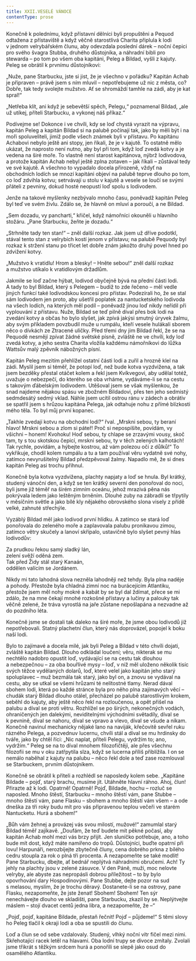 ```yaml
---
title: XXII.VESELÉ VÁNOCE
contentType: prose
---
```


Konečně k polednímu, když přístavní dělníci byli propuštěni a Pequod odtažena z přístaviště a když věčně starostlivá Charita připlula k lodi v jednom velrybářském člunu, aby odevzdala poslední dárek – noční čepici pro svého švagra Stubba, druhého důstojníka, a náhradní bibli pro stewarda – po tom po všem oba kapitáni, Peleg a Bildad, vyšli z kajuty. Peleg se obrátil k prvnímu důstojníkovi:

„Nuže, pane Starbucku, jste si jist, že je všechno v pořádku? Kapitán Achab je připraven – právě jsem s ním mluvil – nepotřebujeme už nic z města, co? Dobře, tak tedy svolejte mužstvo. Ať se shromáždí tamhle na zádi, aby je kat spral!“

„Netřeba klít, ani když je sebevětší spěch, Pelegu,“ poznamenal Bildad, „ale už utíkej, příteli Starbucku, a vykonej náš příkaz.“

Podívejme se! Dokonce i ve chvíli, kdy se loď chystá vyrazit na výpravu, kapitán Peleg a kapitán Bildad si na palubě počínají tak, jako by měli být i na moři spoluveliteli, jimiž podle všech známek byli v přístavu. Po kapitánu Achabovi nebylo ještě ani stopy, jen říkali, že je v kajutě. To ostatně mělo ukázat, že naprosto není nutno, aby byl při tom, když loď zvedá kotvy a je vedena na širé moře. To vlastně není starost kapitánova, nýbrž lodivodova, a protože kapitán Achab nebyl ještě zplna zotaven – jak říkali – zůstával tedy ve své kajutě. A všechno to vypadalo docela přirozeně, vždyť na obchodních lodích se mnozí kapitáni objeví na palubě teprve dlouho po tom, co loď zdvihla kotvu; setrvávají u stolu v kajutě a vesele se loučí se svými přáteli z pevniny, dokud hosté neopustí loď spolu s lodivodem.

Jenže na takové myšlenky nezbývalo mnoho času, poněvadž kapitán Peleg byl teď ve svém živlu. Zdálo se, že hlavně on mluví a poroučí, a ne Bildad.

„Sem dozadu, vy pancharti,“ křičel, když námořníci okouněli u hlavního stožáru. „Pane Starbucku, žeňte je dozadu.“

„Strhněte tady ten stan!“ – zněl další rozkaz. Jak jsem už dříve podotkl, stával tento stan z velrybích kostí jenom v přístavu; na palubě Pequody byl rozkaz k stržení stanu po třicet let dobře znám jakožto druhý povel hned po zdvižení kotvy.

„Mužstvo k vratidlu! Hrom a blesky! – Hněte sebou!“ zněl další rozkaz a mužstvo utíkalo k vratidlovým držadlům.

Jakmile se loď začne hýbat, lodivod obyčejně bývá na přední části lodi. A tady to byl Bildad, který s Pelegem – budiž to zde řečeno – měl vedle jiných funkcí také lodivodskou koncesi pro přístav. Podezírali ho, že se stal sám lodivodem jen proto, aby ušetřil poplatek za nantucketského lodivoda na všech lodích, na kterých měl podíl – poněvadž jinou loď nikdy neřídil při vyplouvání z přístavu. Nuže, Bildad se teď pilně díval přes bok lodi na zvedání kotvy a občas ho bylo slyšet, jak zpívá jakýsi smutný úryvek žalmu, aby svým příkladem povzbudil muže u rumpálu, kteří vesele hulákali sborem něco o dívkách ze Ztracené uličky. Před třemi dny jim Bildad řekl, že se na Pequodě nesmějí zpívat žádné světské písně, zvláště ne ve chvíli, kdy loď zvedá kotvy, a jeho sestra Charita vložila každému námořníkovi do lůžka Wattsův malý zpěvník nábožných písní.

Kapitán Peleg mezitím přehlížel ostatní části lodi a zuřil a hrozně klel na zádi. Myslil jsem si téměř, že potopí loď, než bude kotva vyzdvižena, a tak jsem bezděky přestal otáčet kolem a řekl jsem Kvíkvegovi, aby udělal totéž, uvažuje o nebezpečí, do kterého se oba vrháme, vydáváme-li se na cestu s takovým ďábelským lodivodem. Utěšoval jsem se však myšlenkou, že snad najdeme nějakou spásu ve zbožném Bildadovi, přes ten jeho sedmistý sedmdesátý sedmý vklad. Náhle jsem ucítil ostrou ránu v zádech a obrátiv se spatřil jsem s hrůzou kapitána Pelega, jak odtahuje nohu z přímé blízkosti mého těla. To byl můj první kopanec.

„Takhle zvedají kotvu na obchodní lodi?“ řval. „Mrskni sebou, ty beraní hlavo! Mrskni sebou a zlom si páteř! Proč si nepospíšíte, povídám, vy všichni – honem! Kvohoku! Hoď sebou, ty chlape se zrzavými vousy, skoč tam, ty s tou skotskou čepicí, mrskni sebou, ty v těch zelených kalhotách! Tak rychle, povídám, a hýbejte kostrou, až vám polezou oči z důlků!“ To vykřikuje, chodil kolem rumpálu a tu a tam používal věru vydatně své nohy, zatímco nevyrušitelný Bildad předzpěvoval žalmy. Napadlo mě, že si dnes kapitán Peleg asi trochu přihnul.

Konečně byla kotva vyzdvižena, plachty napjaty a loď se hnula. Byl krátký, studený vánoční den, a když se ten krátký severní den ponořoval do noci, byli jsme již téměř na širém zimním oceánu, jehož mrazivá pěna nás pokrývala ledem jako leštěným brněním. Dlouhé zuby na zábradlí se třpytily v měsíčním světle a jako bílé kly nějakého obrovského slona visely z přídě velké, zahnuté střechýle.

Vyzáblý Bildad měl jako lodivod první hlídku. A zatímco se stará loď ponořovala do zeleného moře a zaplavovala palubu pronikavou zimou, zatímco větry skučely a lanoví skřípalo, ustavičně bylo slyšet pevný hlas lodivodův:

Za prudkou řekou samý sladký lán,  
zelení svěží oděná zem.  
Tak před Židy stál starý Kanaán,  
oddělen valícím se Jordánem.

Nikdy mi tato lahodná slova nezněla lahodněji než tehdy. Byla plna naděje a pohody. Přestože byla chladná zimní noc na burácejícím Atlantiku, přestože jsem měl nohy mokré a kabát by se byl dal ždímat, přece se mi zdálo, že na mne čekají mnohé rozkošné přístavy a lučiny a palouky tak věčně zelené, že tráva vyrostlá na jaře zůstane nepošlapána a nezvadne až do pozdního léta.

Konečně jsme se dostali tak daleko na širé moře, že jsme obou lodivodů již nepotřebovali. Statný plachetní člun, který nás doprovázel, popojel k boku naší lodi.

Bylo to zajímavé a docela milé, jak byli Peleg a Bildad v této chvíli dojati, zvláště kapitán Bildad. Dlouho odkládal loučení; věru, nikterak se mu nechtělo nadobro opustit loď, vydávající se na cestu tak dlouhou a nebezpečnou – za oba bouřlivé mysy – loď, v níž měl uloženo několik tisíc svých těžce vydělaných dolarů, loď, které velel jako kapitán jeho starý spoluplavec – muž bezmála tak starý, jako byl on, a znovu se vydával na cestu, aby se utkal se všemi hrůzami té nelítostné tlamy. Nerad dával sbohem lodi, která po každé stránce byla pro něho plna zajímavých věcí – chudák starý Bildad dlouho otálel, přecházel po palubě starostlivým krokem, seběhl do kajuty, aby ještě něco řekl na rozloučenou, a opět přišel na palubu a díval se proti větru. Rozhlížel se po širých, nekonečných vodách, ohraničených jen dalekými, neviditelnými východními světadíly, díval se k pevnině, díval se nahoru, díval se vpravo a vlevo, díval se všude a nikam. Konečně navinul mechanicky nějaké lano na naviják, křečovitě sevřel ruku rázného Pelega, a pozvednuv lucernu, chvíli stál a díval se mu hrdinsky do tváře, jako by chtěl říci: „Nic naplat, příteli Pelegu, vydržím to; ano, vydržím.“ Peleg se na to díval mnohem filozofičtěji, ale přes všechnu filozofii se mu v oku zatřpytila slza, když se lucerna příliš přiblížila. I on se nemálo naběhal z kajuty na palubu – něco řekl dole a teď zase rozmlouval se Starbuckem, prvním důstojníkem.

Konečně se obrátil k příteli a rozhlédl se naposledy kolem sebe. „Kapitáne Bildade – pojď, starý brachu, musíme jít. Utáhněte hlavní ráhno. Ahoj, člun! Přirazte až k lodi. Opatrně! Opatrně! Pojď, Bildade, hochu – rozluč se naposled. Mnoho štěstí, Starbucku – mnoho štěstí vám, pane Stubbe – mnoho štěstí vám, pane Flasku – sbohem a mnoho štěstí vám všem – a ode dneška za tři roky budu mít pro vás připravenou teplou večeři ve starém Nantucketu. Hurá a sbohem!“

„Bůh vám žehnej a provázej vás svou milostí, mužové!“ zamumlal starý Bildad téměř zajíkavě. „Doufám, že teď budete mít pěkné počasí, aby kapitán Achab mohl mezi vás brzy přijít. Jen sluníčko potřebuje, ano, a toho bude mít dost, když máte namířeno do tropů. Důstojníci, buďte opatrní při lovu! Harpunáři, nerozbíjejte zbytečně čluny, cena dobrého prkna z bílého cedru stoupla za rok o plná tři procenta. A nezapomeňte se také modlit! Pane Starbucku, dbejte, ať bednář neplýtvá náhradními obručemi. Ach! Ty jehly na plachty jsou v zelené zásuvce. V den Páně, muži, moc nelovte velryby, ale abyste zas nepropásli dobrou příležitost – to by bylo opovrhování dary Hospodinovými. Pane Stubbe, dejte pozor na sud s melasou, myslím, že je trochu děravý. Dostanete-li se na ostrovy, pane Flasku, nezapomeňte, že jste ženat! Sbohem! Sbohem! Ten sýr nenechávejte dlouho ve skladišti, pane Starbucku, zkazil by se. Neplýtvejte máslem – stojí dvacet centů jedna libra, a nezapomeňte, že –“

„Pojď, pojď, kapitáne Bildade, přestaň řečnit! Pojď – půjdeme!“ S těmi slovy ho Peleg tlačil k okraji lodi a oba se spustili do člunu.

Loď a člun se od sebe vzdalovaly. Studený, vlhký noční vítr fičel mezi nimi. Skřehotající racek letěl na hlavami. Oba lodní trupy se divoce zmítaly. Zvolali jsme třikrát s těžkým srdcem hurá a ponořili se slepě jako osud do osamělého Atlantiku.
